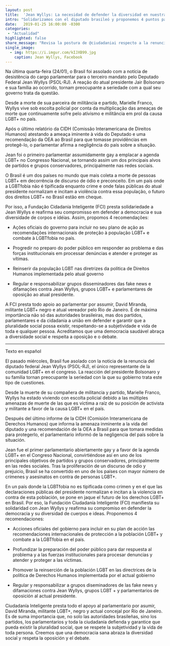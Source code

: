 ```yaml
---
layout: post
title:  'Jean Wyllys: La necesidad de defender la diversidad en nuestras democracias'
intro: "Solidarizamos con el diputado brasileó y proponemos 4 puntos para revertir la situación."
date:   2019-01-25 16:00:00 -0300
categories:
 - "Actualidad"
highlighted: false
share_message: "Revisa la postura de @ciudadaniai respecto a la renuncia del diputado brasileó, Jean Wyllys"
single_image:
  - img: https://i.imgur.com/kIJXB99.jpg
    caption: Jean Wyllys, Facebook
---
```

Na última quarta-feira (24/01), o Brasil foi assolado com a notícia de desistência do cargo parlamentar para o terceiro mandato pelo Deputado Federal Jean Wyllys (PSOL-RJ). A reação do atual presidente Jair Bolsonaro e sua família ao ocorrido, tornam preocupante a seriedade com a qual seu governo trata da questão.

Desde a morte de sua parceira de militância e partido, Marielle Franco, Wyllys vive sob escolta policial por conta da multiplicação das ameaças de morte que continuamente sofre pelo ativismo e militância em prol da causa LGBT+ no país.

Após o último relatório da CIDH (Comissão Interamericana de Direitos Humanos) atestando a ameaça iminente à vida do Deputado e uma recomendação da OEA ao Brasil para que tomasse providências em protegê-lo, o parlamentar afirma a negligência do país sobre a situação. 

Jean foi o primeiro parlamentar assumidamente gay a emplacar a agenda LGBT+ no Congresso Nacional, se tornando assim um dos principais alvos de partidos e grupos conservadores, principalmente nas redes sociais.

O Brasil é um dos países no mundo que mais coleta a morte de pessoas LGBT+ em decorrência de discurso de ódio e preconceito. Em um país onde a LGBTfobia não é tipificada enquanto crime e onde falas públicas do atual presidente normalizam e incitam a violência contra essa população, o futuro dos direitos LGBT+ no Brasil estão em cheque.

Por isso, a Fundação Cidadania Inteligente (FCI) presta solidariedade a Jean Wyllys e reafirma seu compromisso em defender a democracia e sua diversidade de corpos e idéias. Assim, propomos 4 recomendações:
	
* Ações oficiais do governo para incluir no seu plano de ação as recomendações internacionais de proteção à população LGBT+ e combate à LGBTfobia no país.

* Progredir no preparo do poder público em responder ao problema e das forças institucionais em processar denúncias e atender e proteger as vítimas.

* Reinserir da população LGBT nas diretrizes da política de Direitos Humanos implementada pelo atual governo

* Regular e responsabilizar grupos disseminadores das fake news e difamações contra Jean Wyllys, grupos LGBT+ e parlamentares de oposição ao atual presidente. 

A FCI presta todo apoio ao parlamentar por assumir, David Miranda, militante LGBT+ negro e atual vereador pelo Rio de Janeiro. É de máxima importância não só das autoridades brasileiras, mas dos partidos, parlamentares e da cidadania a união em defender e garantir que a pluralidade social possa existir, respeitando-se a subjetividade e vida de toda e qualquer pessoa. Acreditamos que uma democracia saudável abraça a diversidade social e respeita a oposição e o debate. 

- - - 
Texto en español

El pasado miércoles, Brasil fue asolado con la noticia de la renuncia del diputado federal Jean Wyllys (PSOL-RJ), el único representante de la comunidad LGBT+ en el congreso. La reacción del presidente Bolsonaro y su familia tornan preocupante la seriedad con la que su gobierno trata este tipo de cuestiones.

Desde la muerte de su compañera de militancia y partido, Marielle Franco, Wyllys ha estado viviendo con escolta policial debido a las múltiples amenazas de muerte de las que es víctima a raíz de su posición de activista y militante a favor de la causa LGBT+ en el país.

Después del último informe de la CIDH (Comisión Interamericana de Derechos Humanos) que informa la amenaza inminente a la vida del diputado y una recomendación de la OEA a Brasil para que tomara medidas para protegerlo, el parlamentario informó de la negligencia del país sobre la situación.

Jean fue el primer parlamentario abiertamente gay y a favor de la agenda LGBT+ en el Congreso Nacional, convirtiéndose así en uno de los principales objetivos de partidos y grupos conservadores, principalmente en las redes sociales. Tras la proliferación de un discurso de odio y prejuicio, Brasil se ha convertido en uno de los países con mayor número de crímenes y asesinatos en contra de personas LGBT+.

En un país donde la LGBTfobia no es tipificada como crimen y en el que las declaraciones públicas del presidente normalizan e incitan a la violencia en contra de esta población, se pone en jaque el futuro de los derechos LGBT+ en Brasil. Por eso, la Fundación Ciudadanía Inteligente (FCI) manifiesta su solidaridad con Jean Wyllys y reafirma su compromiso en defender la democracia y su diversidad de cuerpos e ideas. Proponemos 4 recomendaciones:

* Acciones oficiales del gobierno para incluir en su plan de acción las recomendaciones internacionales de protección a la población LGBT+ y combate a la LGBTfobia en el país.

* Profundizar la preparación del poder público para dar respuesta al problema y a las fuerzas institucionales para procesar denuncias y atender y proteger a las víctimas.

* Promover la reinserción de la población LGBT en las directrices de la política de Derechos Humanos implementada por el actual gobierno

* Regular y responsabilizar a grupos diseminadores de las fake news y difamaciones contra Jean Wyllys, grupos LGBT + y parlamentarios de oposición al actual presidente.

Ciudadanía Inteligente presta todo el apoyo al parlamentario por asumir, David Miranda, militante LGBT+, negro y actual concejal por Río de Janeiro. Es de suma importancia que, no solo las autoridades brasileñas, sino los partidos, los parlamentarios y toda la ciudadanía defienda y garantice que pueda existir la pluralidad social, que se respete la subjetividad y la vida de toda persona. Creemos que una democracia sana abraza la diversidad social y respeta la oposición y el debate.
